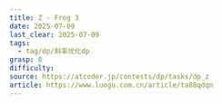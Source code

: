 ```yaml
---
title: Z - Frog 3
date: 2025-07-09
last_clear: 2025-07-09
tags:
  - tag/dp/斜率优化dp
grasp: 0
difficulty: 
source: https://atcoder.jp/contests/dp/tasks/dp_z
article: https://www.luogu.com.cn/article/ta88qdqn
---
```


